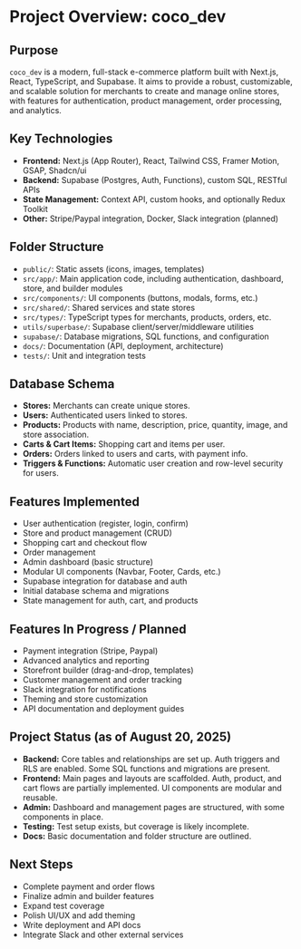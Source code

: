 # Project Overview: coco_dev

## Purpose

`coco_dev` is a modern, full-stack e-commerce platform built with Next.js, React, TypeScript, and Supabase. It aims to provide a robust, customizable, and scalable solution for merchants to create and manage online stores, with features for authentication, product management, order processing, and analytics.

## Key Technologies

- **Frontend:** Next.js (App Router), React, Tailwind CSS, Framer Motion, GSAP, Shadcn/ui
- **Backend:** Supabase (Postgres, Auth, Functions), custom SQL, RESTful APIs
- **State Management:** Context API, custom hooks, and optionally Redux Toolkit
- **Other:** Stripe/Paypal integration, Docker, Slack integration (planned)

## Folder Structure

- `public/`: Static assets (icons, images, templates)
- `src/app/`: Main application code, including authentication, dashboard, store, and builder modules
- `src/components/`: UI components (buttons, modals, forms, etc.)
- `src/shared/`: Shared services and state stores
- `src/types/`: TypeScript types for merchants, products, orders, etc.
- `utils/superbase/`: Supabase client/server/middleware utilities
- `supabase/`: Database migrations, SQL functions, and configuration
- `docs/`: Documentation (API, deployment, architecture)
- `tests/`: Unit and integration tests

## Database Schema

- **Stores:** Merchants can create unique stores.
- **Users:** Authenticated users linked to stores.
- **Products:** Products with name, description, price, quantity, image, and store association.
- **Carts & Cart Items:** Shopping cart and items per user.
- **Orders:** Orders linked to users and carts, with payment info.
- **Triggers & Functions:** Automatic user creation and row-level security for users.

## Features Implemented

- User authentication (register, login, confirm)
- Store and product management (CRUD)
- Shopping cart and checkout flow
- Order management
- Admin dashboard (basic structure)
- Modular UI components (Navbar, Footer, Cards, etc.)
- Supabase integration for database and auth
- Initial database schema and migrations
- State management for auth, cart, and products

## Features In Progress / Planned

- Payment integration (Stripe, Paypal)
- Advanced analytics and reporting
- Storefront builder (drag-and-drop, templates)
- Customer management and order tracking
- Slack integration for notifications
- Theming and store customization
- API documentation and deployment guides

## Project Status (as of August 20, 2025)

- **Backend:** Core tables and relationships are set up. Auth triggers and RLS are enabled. Some SQL functions and migrations are present.
- **Frontend:** Main pages and layouts are scaffolded. Auth, product, and cart flows are partially implemented. UI components are modular and reusable.
- **Admin:** Dashboard and management pages are structured, with some components in place.
- **Testing:** Test setup exists, but coverage is likely incomplete.
- **Docs:** Basic documentation and folder structure are outlined.

## Next Steps

- Complete payment and order flows
- Finalize admin and builder features
- Expand test coverage
- Polish UI/UX and add theming
- Write deployment and API docs
- Integrate Slack and other external services
